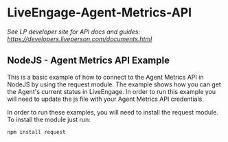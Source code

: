 # LiveEngage-Agent-Metrics-API

*See LP developer site for API docs and guides: https://developers.liveperson.com/documents.html*

## NodeJS - Agent Metrics API Example
This is a basic example of how to connect to the Agent Metrics API in NodeJS by using the request module. The example shows how you can get the Agent's current status in LiveEngage. In order to run this example you will need to update the js file with your Agent Metrics API credentials.

In order to run these examples, you will need to install the request module. To install the module just run:

```sh
npm install request
```
